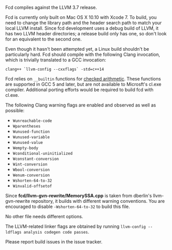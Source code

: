 Fcd compiles against the LLVM 3.7 release.

Fcd is currently only built on Mac OS X 10.10 with Xcode 7. To build, you need
to change the library path and the header search path to match your local LLVM
install. Since fcd development uses a debug build of LLVM, it has two LLVM
header directories; a release build only has one, so don't look for an
equivalent to the second one.

Even though it hasn't been attempted yet, a Linux build shouldn't be
particularly hard. Fcd should compile with the following Clang invocation, which
is trivially translated to a GCC invocation:

    clang++ `llvm-config --cxxflags` -std=c++14

Fcd relies on `__builtin` functions for [checked arithmetic][1]. These functions
are supported in GCC 5 and later, but are not available to Microsft's cl.exe
compiler. Additional porting efforts would be required to build fcd with cl.exe.

The following Clang warning flags are enabled and observed as well as possible:

* `Wunreachable-code`
* `Wparentheses`
* `Wunused-function`
* `Wunused-variable`
* `Wunused-value`
* `Wempty-body`
* `Wconditional-uninitialized`
* `Wconstant-conversion`
* `Wint-conversion`
* `Wbool-conversion`
* `Wenum-conversion`
* `Wshorten-64-to-32`
* `Winvalid-offsetof`

Since **fcd/llvm-gvn-rewrite/MemorySSA.cpp** is taken from dberlin's
llvm-gvn-rewrite repository, it builds with different warning conventions. You
are encouraged to disable `-Wshorten-64-to-32` to build this file.

No other file needs different options.

The LLVM-related linker flags are obtained by running
`llvm-config --ldflags analysis codegen code passes`.

Please report build issues in the issue tracker.

  [1]: http://stackoverflow.com/a/20956705/251153